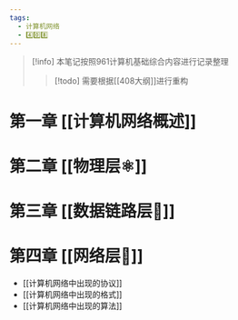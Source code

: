 ```yaml
---
tags:
  - 计算机网络
  - 4️⃣0️⃣8️⃣
---
```


> [!info]
> 本笔记按照961计算机基础综合内容进行记录整理
> >[!todo]
> >需要根据[[408大纲]]进行重构
# 第一章 [[计算机网络概述]]
# 第二章 [[物理层⚛️]]
# 第三章 [[数据链路层🔗]]
# 第四章 [[网络层🛜]]

- [[计算机网络中出现的协议]]
- [[计算机网络中出现的格式]]
- [[计算机网络中出现的算法]]